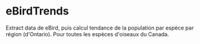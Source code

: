 # eBirdTrends
Extract data de eBird, puis calcul tendance de la population par espèce par région (d'Ontario). Pour toutes les espèces d'oiseaux du Canada. 
